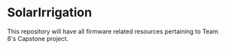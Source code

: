 # SolarIrrigation
This repository will have all firmware related resources pertaining to Team 8's Capstone project.
